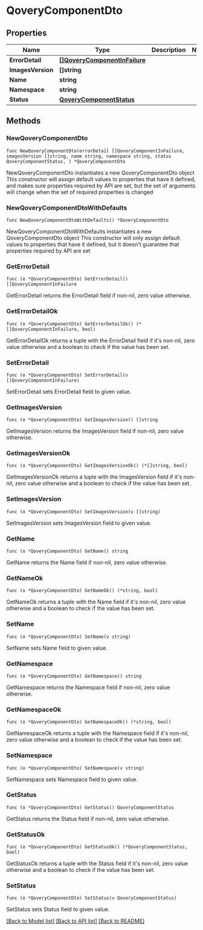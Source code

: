 # QoveryComponentDto

## Properties

Name | Type | Description | Notes
------------ | ------------- | ------------- | -------------
**ErrorDetail** | [**[]QoveryComponentInFailure**](QoveryComponentInFailure.md) |  | 
**ImagesVersion** | **[]string** |  | 
**Name** | **string** |  | 
**Namespace** | **string** |  | 
**Status** | [**QoveryComponentStatus**](QoveryComponentStatus.md) |  | 

## Methods

### NewQoveryComponentDto

`func NewQoveryComponentDto(errorDetail []QoveryComponentInFailure, imagesVersion []string, name string, namespace string, status QoveryComponentStatus, ) *QoveryComponentDto`

NewQoveryComponentDto instantiates a new QoveryComponentDto object
This constructor will assign default values to properties that have it defined,
and makes sure properties required by API are set, but the set of arguments
will change when the set of required properties is changed

### NewQoveryComponentDtoWithDefaults

`func NewQoveryComponentDtoWithDefaults() *QoveryComponentDto`

NewQoveryComponentDtoWithDefaults instantiates a new QoveryComponentDto object
This constructor will only assign default values to properties that have it defined,
but it doesn't guarantee that properties required by API are set

### GetErrorDetail

`func (o *QoveryComponentDto) GetErrorDetail() []QoveryComponentInFailure`

GetErrorDetail returns the ErrorDetail field if non-nil, zero value otherwise.

### GetErrorDetailOk

`func (o *QoveryComponentDto) GetErrorDetailOk() (*[]QoveryComponentInFailure, bool)`

GetErrorDetailOk returns a tuple with the ErrorDetail field if it's non-nil, zero value otherwise
and a boolean to check if the value has been set.

### SetErrorDetail

`func (o *QoveryComponentDto) SetErrorDetail(v []QoveryComponentInFailure)`

SetErrorDetail sets ErrorDetail field to given value.


### GetImagesVersion

`func (o *QoveryComponentDto) GetImagesVersion() []string`

GetImagesVersion returns the ImagesVersion field if non-nil, zero value otherwise.

### GetImagesVersionOk

`func (o *QoveryComponentDto) GetImagesVersionOk() (*[]string, bool)`

GetImagesVersionOk returns a tuple with the ImagesVersion field if it's non-nil, zero value otherwise
and a boolean to check if the value has been set.

### SetImagesVersion

`func (o *QoveryComponentDto) SetImagesVersion(v []string)`

SetImagesVersion sets ImagesVersion field to given value.


### GetName

`func (o *QoveryComponentDto) GetName() string`

GetName returns the Name field if non-nil, zero value otherwise.

### GetNameOk

`func (o *QoveryComponentDto) GetNameOk() (*string, bool)`

GetNameOk returns a tuple with the Name field if it's non-nil, zero value otherwise
and a boolean to check if the value has been set.

### SetName

`func (o *QoveryComponentDto) SetName(v string)`

SetName sets Name field to given value.


### GetNamespace

`func (o *QoveryComponentDto) GetNamespace() string`

GetNamespace returns the Namespace field if non-nil, zero value otherwise.

### GetNamespaceOk

`func (o *QoveryComponentDto) GetNamespaceOk() (*string, bool)`

GetNamespaceOk returns a tuple with the Namespace field if it's non-nil, zero value otherwise
and a boolean to check if the value has been set.

### SetNamespace

`func (o *QoveryComponentDto) SetNamespace(v string)`

SetNamespace sets Namespace field to given value.


### GetStatus

`func (o *QoveryComponentDto) GetStatus() QoveryComponentStatus`

GetStatus returns the Status field if non-nil, zero value otherwise.

### GetStatusOk

`func (o *QoveryComponentDto) GetStatusOk() (*QoveryComponentStatus, bool)`

GetStatusOk returns a tuple with the Status field if it's non-nil, zero value otherwise
and a boolean to check if the value has been set.

### SetStatus

`func (o *QoveryComponentDto) SetStatus(v QoveryComponentStatus)`

SetStatus sets Status field to given value.



[[Back to Model list]](../README.md#documentation-for-models) [[Back to API list]](../README.md#documentation-for-api-endpoints) [[Back to README]](../README.md)


